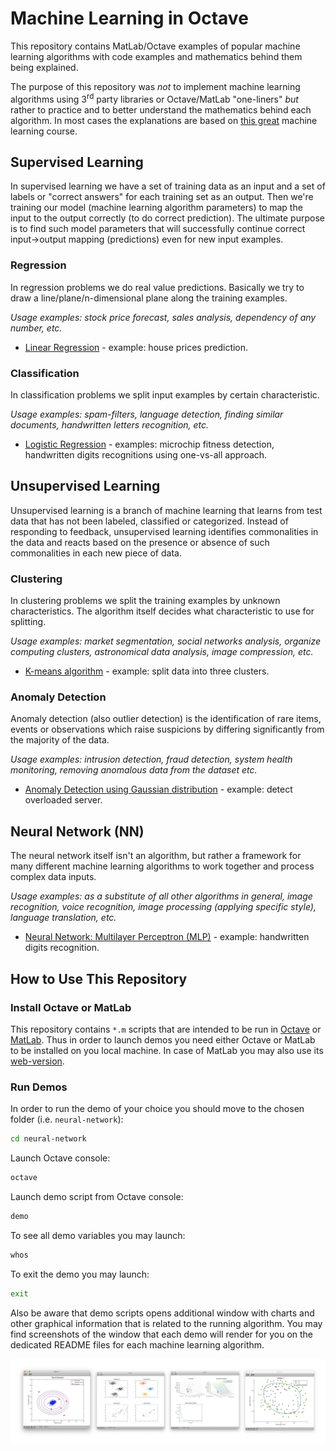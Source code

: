 # Machine Learning in Octave

This repository contains MatLab/Octave examples of popular machine learning algorithms with code examples and mathematics behind them being explained.

The purpose of this repository was _not_ to implement machine learning algorithms using 3<sup>rd</sup> party libraries or Octave/MatLab "one-liners" _but_ rather to practice and to better understand the mathematics behind each algorithm. In most cases the explanations are based on [this great](https://www.coursera.org/learn/machine-learning) machine learning course.

## Supervised Learning

In supervised learning we have a set of training data as an input and a set of labels or "correct answers" for each training set as an output. Then we're training our model (machine learning algorithm parameters) to map the input to the output correctly (to do correct prediction). The ultimate purpose is to find such model parameters that will successfully continue correct input→output mapping (predictions) even for new input examples.

### Regression

In regression problems we do real value predictions. Basically we try to draw a line/plane/n-dimensional plane along the training examples.

_Usage examples: stock price forecast, sales analysis, dependency of any number, etc._

- [Linear Regression](./linear-regression) - example: house prices prediction.

### Classification

In classification problems we split input examples by certain characteristic.

_Usage examples: spam-filters, language detection, finding similar documents, handwritten letters recognition, etc._

- [Logistic Regression](./logistic-regression) - examples: microchip fitness detection, handwritten digits recognitions using one-vs-all approach.

## Unsupervised Learning

Unsupervised learning is a branch of machine learning that learns from test data that has not been labeled, classified or categorized. Instead of responding to feedback, unsupervised learning identifies commonalities in the data and reacts based on the presence or absence of such commonalities in each new piece of data.

### Clustering

In clustering problems we split the training examples by unknown characteristics. The algorithm itself decides what characteristic to use for splitting.

_Usage examples: market segmentation, social networks analysis, organize computing clusters, astronomical data analysis, image compression, etc._

- [K-means algorithm](./k-means) - example: split data into three clusters.

### Anomaly Detection

Anomaly detection (also outlier detection) is the identification of rare items, events or observations which raise suspicions by differing significantly from the majority of the data.

_Usage examples: intrusion detection, fraud detection, system health monitoring, removing anomalous data from the dataset etc._

- [Anomaly Detection using Gaussian distribution](./anomaly-detection) - example: detect overloaded server.

## Neural Network (NN)

The neural network itself isn't an algorithm, but rather a framework for many different machine learning algorithms to work together and process complex data inputs.

_Usage examples: as a substitute of all other algorithms in general, image recognition, voice recognition, image processing (applying specific style), language translation, etc._

- [Neural Network: Multilayer Perceptron (MLP)](./neural-network) - example: handwritten digits recognition.

## How to Use This Repository

### Install Octave or MatLab

This repository contains `*.m` scripts that are intended to be run in [Octave](https://www.gnu.org/software/octave/) or [MatLab](https://www.mathworks.com/products/matlab.html). Thus in order to launch demos you need either Octave or MatLab to be installed on you local machine. In case of MatLab you may also use its [web-version](https://matlab.mathworks.com/).

### Run Demos

In order to run the demo of your choice you should move to the chosen folder (i.e. `neural-network`):

```bash
cd neural-network
```

Launch Octave console:

```bash
octave
```

Launch demo script from Octave console:

```bash
demo
```

To see all demo variables you may launch:

```bash
whos
```

To exit the demo you may launch:

```bash
exit
```

Also be aware that demo scripts opens additional window with charts and other graphical information that is related to the running algorithm. You may find screenshots of the window that each demo will render for you on the dedicated README files for each machine learning algorithm.

![Demos](./images/demos.png)
